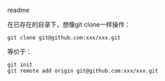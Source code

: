 readme

在已存在的目录下，想像git clone一样操作：
````
git clone git@github.com:xxx/xxx.git
````
等价于：
````
git init
git remote add origin git@github.com:xxx/xxx.git
````